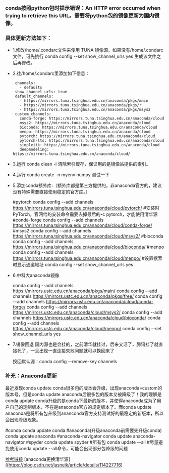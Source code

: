 
### conda按照python包时提示错误：An HTTP error occurred when trying to retrieve this URL。需要将python包的镜像更新为国内镜像。

### 具体更新方法如下：
* 1.修改/home/.condarc文件来使用 TUNA 镜像源。如果没有/home/.condarc文件，可先执行 conda config --set show_channel_urls yes 生成该文件之后再修改。
* 2.往/home/.condarc里添加如下信息：
     
       channels:
         - defaults
       show_channel_urls: true
       default_channels:
         - https://mirrors.tuna.tsinghua.edu.cn/anaconda/pkgs/main
         - https://mirrors.tuna.tsinghua.edu.cn/anaconda/pkgs/r
         - https://mirrors.tuna.tsinghua.edu.cn/anaconda/pkgs/msys2
       custom_channels:
         conda-forge: https://mirrors.tuna.tsinghua.edu.cn/anaconda/cloud
         msys2: https://mirrors.tuna.tsinghua.edu.cn/anaconda/cloud
         bioconda: https://mirrors.tuna.tsinghua.edu.cn/anaconda/cloud
         menpo: https://mirrors.tuna.tsinghua.edu.cn/anaconda/cloud
         pytorch: https://mirrors.tuna.tsinghua.edu.cn/anaconda/cloud
         pytorch-lts: https://mirrors.tuna.tsinghua.edu.cn/anaconda/cloud
         simpleitk: https://mirrors.tuna.tsinghua.edu.cn/anaconda/cloud
         deepmodeling: https://mirrors.tuna.tsinghua.edu.cn/anaconda/cloud/

* 3.运行 conda clean -i 清除索引缓存，保证用的是镜像站提供的索引。
* 4.运行 conda create -n myenv numpy 测试一下
* 5.添加conda额外库:（额外库都是第三方提供的，非anaconda官方的，建议没有特殊需要直接使用稳定的官方库。）

  #pytorch
  conda config --add channels https://mirrors.tuna.tsinghua.edu.cn/anaconda/cloud/pytorch/
  #安装时PyTorch，官网给的安装命令需要去掉最后的-c pytorch，才能使用清华源
  #conda-forge
  conda config --add channels https://mirrors.tuna.tsinghua.edu.cn/anaconda/cloud/conda-forge/
  #msys2
  conda config --add channels https://mirrors.tuna.tsinghua.edu.cn/anaconda/cloud/msys2/
  #bioconda
  conda config --add channels https://mirrors.tuna.tsinghua.edu.cn/anaconda/cloud/bioconda/
  #menpo
  conda config --add channels https://mirrors.tuna.tsinghua.edu.cn/anaconda/cloud/menpo/
  #设置搜索时显示通道地址
  conda config --set show_channel_urls yes

* 6.中科大anaconda镜像

  conda config --add channels https://mirrors.ustc.edu.cn/anaconda/pkgs/main/
  conda config --add channels https://mirrors.ustc.edu.cn/anaconda/pkgs/free/
  conda config --add channels https://mirrors.ustc.edu.cn/anaconda/cloud/conda-forge/
  conda config --add channels https://mirrors.ustc.edu.cn/anaconda/cloud/msys2/
  conda config --add channels https://mirrors.ustc.edu.cn/anaconda/cloud/bioconda/
  conda config --add channels https://mirrors.ustc.edu.cn/anaconda/cloud/menpo/
  conda config --set show_channel_urls yes

* 7.镜像回退
   国内源也是会挂的，之前清华就挂过，后来又活了，腾讯挂了就直接死了，一旦出现一直连接失败问题就可以换回来了

  换回默认源：conda config --remove-key channels

### 补充：Anaconda更新
  最近发现conda update conda很多包的版本会升级，出现anaconda=custom的版本号，但是conda update anaconda后很多包的版本又被降级了！我的理解是conda update conda升级的是conda下最新的版本，并使得anaconda成为了用户自己的定制版本，不在是anaconda官方的规定版本了。而conda update anaconda是将所有包升级到ananconda官方支持测试好的最稳定的新版本，所以会出现降级现象。

  #conda
  conda update conda
  #anaconda(升级anaconda前需要先升级conda)
  conda update anaconda
  #anaconda-navigator
  conda update anaconda-navigator
  #spyder
  conda update spyder
  #所有包
  conda update --all
  #尽量避免使用conda update --all命令，可能会出现部分包降级的问题


[参考链接](https://mirror.tuna.tsinghua.edu.cn/help/anaconda/) 
[anaconda更换清华源]((https://blog.csdn.net/jasneik/article/details/114227716) 
